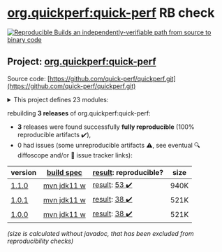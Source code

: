[org.quickperf:quick-perf](https://central.sonatype.com/artifact/org.quickperf/quick-perf/1.1.0/versions) RB check
=======

[![Reproducible Builds](https://reproducible-builds.org/images/logos/rb.svg) an independently-verifiable path from source to binary code](https://reproducible-builds.org/)

## Project: [org.quickperf:quick-perf](https://central.sonatype.com/artifact/org.quickperf/quick-perf/1.1.0/versions)

Source code: [https://github.com/quick-perf/quickperf.git](https://github.com/quick-perf/quickperf.git)

<details><summary>This project defines 23 modules:</summary>

* [org.quickperf:quick-perf](https://central.sonatype.com/artifact/org.quickperf/quick-perf/1.1.0)
* [org.quickperf:quick-perf-bom](https://central.sonatype.com/artifact/org.quickperf/quick-perf-bom/1.1.0)
* [org.quickperf:quick-perf-core](https://central.sonatype.com/artifact/org.quickperf/quick-perf-core/1.1.0)
* [org.quickperf:quick-perf-jfr-annotations](https://central.sonatype.com/artifact/org.quickperf/quick-perf-jfr-annotations/1.1.0)
* [org.quickperf:quick-perf-junit4](https://central.sonatype.com/artifact/org.quickperf/quick-perf-junit4/1.1.0)
* [org.quickperf:quick-perf-junit4-parent](https://central.sonatype.com/artifact/org.quickperf/quick-perf-junit4-parent/1.1.0)
* [org.quickperf:quick-perf-junit4-spring3](https://central.sonatype.com/artifact/org.quickperf/quick-perf-junit4-spring3/1.1.0)
* [org.quickperf:quick-perf-junit4-spring4](https://central.sonatype.com/artifact/org.quickperf/quick-perf-junit4-spring4/1.1.0)
* [org.quickperf:quick-perf-junit4-spring5](https://central.sonatype.com/artifact/org.quickperf/quick-perf-junit4-spring5/1.1.0)
* [org.quickperf:quick-perf-junit5](https://central.sonatype.com/artifact/org.quickperf/quick-perf-junit5/1.1.0)
* [org.quickperf:quick-perf-junit5-parent](https://central.sonatype.com/artifact/org.quickperf/quick-perf-junit5-parent/1.1.0)
* [org.quickperf:quick-perf-jvm-annotations](https://central.sonatype.com/artifact/org.quickperf/quick-perf-jvm-annotations/1.1.0)
* [org.quickperf:quick-perf-jvm-core](https://central.sonatype.com/artifact/org.quickperf/quick-perf-jvm-core/1.1.0)
* [org.quickperf:quick-perf-jvm-parent](https://central.sonatype.com/artifact/org.quickperf/quick-perf-jvm-parent/1.1.0)
* [org.quickperf:quick-perf-spring](https://central.sonatype.com/artifact/org.quickperf/quick-perf-spring/1.1.0)
* [org.quickperf:quick-perf-springboot1-sql-starter](https://central.sonatype.com/artifact/org.quickperf/quick-perf-springboot1-sql-starter/1.1.0)
* [org.quickperf:quick-perf-springboot2-sql-starter](https://central.sonatype.com/artifact/org.quickperf/quick-perf-springboot2-sql-starter/1.1.0)
* [org.quickperf:quick-perf-sql-annotations](https://central.sonatype.com/artifact/org.quickperf/quick-perf-sql-annotations/1.1.0)
* [org.quickperf:quick-perf-sql-parent](https://central.sonatype.com/artifact/org.quickperf/quick-perf-sql-parent/1.1.0)
* [org.quickperf:quick-perf-sql-spring4](https://central.sonatype.com/artifact/org.quickperf/quick-perf-sql-spring4/1.1.0)
* [org.quickperf:quick-perf-sql-spring5](https://central.sonatype.com/artifact/org.quickperf/quick-perf-sql-spring5/1.1.0)
* [org.quickperf:quick-perf-testng](https://central.sonatype.com/artifact/org.quickperf/quick-perf-testng/1.1.0)
* [org.quickperf:quick-perf-testng-parent](https://central.sonatype.com/artifact/org.quickperf/quick-perf-testng-parent/1.1.0)
</details>

rebuilding **3 releases** of org.quickperf:quick-perf:
- **3** releases were found successfully **fully reproducible** (100% reproducible artifacts :heavy_check_mark:),
- 0 had issues (some unreproducible artifacts :warning:, see eventual :mag: diffoscope and/or :memo: issue tracker links):

| version | [build spec](/BUILDSPEC.md) | [result](https://reproducible-builds.org/docs/jvm/): reproducible? | size |
| -- | --------- | ------ | -- |
| [1.1.0](https://central.sonatype.com/artifact/org.quickperf/quick-perf/1.1.0/pom) | [mvn jdk11 w](quick-perf-1.1.0.buildspec) | [result](quick-perf-1.1.0.buildinfo): [53 :heavy_check_mark: ](quick-perf-1.1.0.buildcompare) | 940K |
| [1.0.1](https://central.sonatype.com/artifact/org.quickperf/quick-perf/1.0.1/pom) | [mvn jdk11 w](quick-perf-1.0.1.buildspec) | [result](quick-perf-bom-1.0.1.buildinfo): [38 :heavy_check_mark: ](quick-perf-bom-1.0.1.buildcompare) | 521K |
| [1.0.0](https://central.sonatype.com/artifact/org.quickperf/quick-perf/1.0.0/pom) | [mvn jdk11 w](quick-perf-1.0.0.buildspec) | [result](quick-perf-bom-1.0.0.buildinfo): [38 :heavy_check_mark: ](quick-perf-bom-1.0.0.buildcompare) | 521K |

<i>(size is calculated without javadoc, that has been excluded from reproducibility checks)</i>
